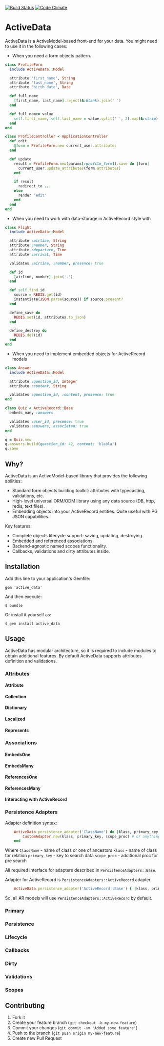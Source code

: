 [![Build Status](https://travis-ci.org/pyromaniac/active_data.png?branch=master)](https://travis-ci.org/pyromaniac/active_data)
[![Code Climate](https://codeclimate.com/github/pyromaniac/active_data.png)](https://codeclimate.com/github/pyromaniac/active_data)

# ActiveData

ActiveData is a ActiveModel-based front-end for your data. You might need to use it in the following cases:

* When you need a form objects pattern.

```ruby
class ProfileForm
  include ActiveData::Model

  attribute 'first_name', String
  attribute 'last_name', String
  attribute 'birth_date', Date

  def full_name
    [first_name, last_name].reject(&:blank).join(' ')
  end

  def full_name= value
    self.first_name, self.last_name = value.split(' ', 2).map(&:strip)
  end
end

class ProfileController < ApplicationController
  def edit
    @form = ProfileForm.new current_user.attributes
  end

  def update
    result = ProfileForm.new(params[:profile_form]).save do |form|
      current_user.update_attributes(form.attributes)
    end

    if result
      redirect_to ...
    else
      render 'edit'
    end
  end
end
```

* When you need to work with data-storage in ActiveRecord style with

```ruby
class Flight
  include ActiveData::Model

  attribute :airline, String
  attribute :number, String
  attribute :departure, Time
  attribute :arrival, Time

  validates :airline, :number, presence: true

  def id
    [airline, number].join('-')
  end

  def self.find id
    source = REDIS.get(id)
    instantiate(JSON.parse(source)) if source.present?
  end

  define_save do
    REDIS.set(id, attributes.to_json)
  end

  define_destroy do
    REDIS.del(id)
  end
end
```

* When you need to implement embedded objects for ActiveRecord models

```ruby
class Answer
  include ActiveData::Model

  attribute :question_id, Integer
  attribute :content, String

  validates :question_id, :content, presence: true
end

class Quiz < ActiveRecord::Base
  embeds_many :answers

  validates :user_id, presence: true
  validates :answers, associated: true
end

q = Quiz.new
q.answers.build(question_id: 42, content: 'blabla')
q.save
```

## Why?

ActiveData is an ActiveModel-based library that provides the following abilities:

  * Standard form objects building toolkit: attributes with typecasting, validations, etc.
  * High-level universal ORM/ODM library using any data source (DB, http, redis, text files).
  * Embedding objects into your ActiveRecord entities. Quite useful with PG JSON capabilities.

Key features:

  * Complete objects lifecycle support: saving, updating, destroying.
  * Embedded and referenced associations.
  * Backend-agnostic named scopes functionality.
  * Callbacks, validations and dirty attributes inside.

## Installation

Add this line to your application's Gemfile:

    gem 'active_data'

And then execute:

    $ bundle

Or install it yourself as:

    $ gem install active_data

## Usage

ActiveData has modular architecture, so it is required to include modules to obtain additional features. By default ActiveData supports attributes definition and validations.

### Attributes



#### Attribute
#### Collection
#### Dictionary
#### Localized
#### Represents

### Associations

#### EmbedsOne
#### EmbedsMany
#### ReferencesOne
#### ReferencesMany
#### Interacting with ActiveRecord

### Persistence Adapters

Adapter definition syntax:
```ruby
    ActiveData.persistence_adapter('ClassName') do |klass, primary_key, scope_proc|
        CustomAdapter.new(klass, primary_key, scope_proc) # or anything that respond to `find`, `find_all`,`scope`, `primary_key_type`
    end
```
Where
`ClassName` - name of class or one of ancestors
`klass` - name of class for relation
`primary_key` - key to search data
`scope_proc` - additional proc for pre search

All required interface for adapters described in `PersistenceAdapters::Base`.

Adapter for ActiveRecord is `PersistenceAdapters::ActiveRecord` adapter.
```ruby
    ActiveData.persistence_adapter('ActiveRecord::Base') { |klass, primary_key, scope_proc| PersistenceAdapters::ActiveRecord.new(klass, primary_key, scope_proc) }
```
So, all AR models will use `PersistenceAdapters::ActiveRecord` by default.

### Primary

### Persistence

### Lifecycle

### Callbacks

### Dirty

### Validations

### Scopes

## Contributing

1. Fork it
2. Create your feature branch (`git checkout -b my-new-feature`)
3. Commit your changes (`git commit -am 'Added some feature'`)
4. Push to the branch (`git push origin my-new-feature`)
5. Create new Pull Request
